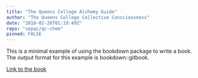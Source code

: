 ```yaml
---
title: "The Queens College Alchemy Guide"
author: "The Queens College Collective Consciousness"
date: "2018-02-26T01:19:49Z"
repo: "sepqc/qc-chem"
pinned: FALSE
---
```


This is a minimal example of using the bookdown package to write a book. The output format for this example is bookdown::gitbook.

[Link to the book](https://bookdown.org/open/queens-college-chem-guide/)
